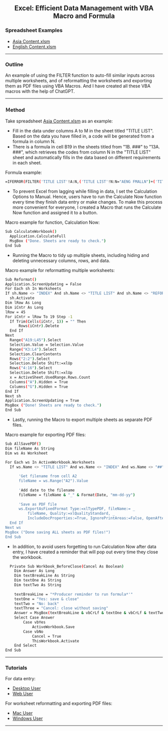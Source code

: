 <h2 align="center">Excel: Efficient Data Management with VBA Macro and Formula</h1>
</div>

### Spreadsheet Examples
- [Asia Content.xlsm](https://github.com/Pwang0722/Excel_DataManagement/raw/main/(Asia%20Content)%20Clean%20Template.xlsm)
- [English Content.xlsm](https://github.com/Pwang0722/Excel_DataManagement/raw/main/(English%20Content)%20Clean%20Template.xlsm)
---

### Outline
An example of using the FILTER function to auto-fill similar inputs across multiple worksheets, and of reformatting the worksheets and exporting them as PDF files using VBA Macros. And I have created all these VBA macros with the help of ChatGPT.

---

### Ｍethod 
Take spreadsheet [Asia Content.xlsm](https://github.com/Pwang0722/Excel_DataManagement/raw/main/(Asia%20Content)%20Clean%20Template.xlsm) as an example:
- Fill in the data under columns A to M in the sheet titled "TITLE LIST". Based on the data you have filled in, a code will be generated from a formula in column N.
- There is a formula in cell B19 in the sheets titled from "1B. ###" to "13A. ###", which retrieves the codes from column N in the "TITLE LIST" sheet and automatically fills in the data based on different requirements in each sheet.

Formula example:
  ```bash
 =IFERROR(FILTER('TITLE LIST'!A:N,('TITLE LIST'!N:N="AENG FMALLN")+('TITLE LIST'!N:N="GMAND FMALLN")+('TITLE LIST'!N:N="OMAND FMALLN")+('TITLE LIST'!N:N="OBM FMALLN")+('TITLE LIST'!N:N="ASOT ONLYALLN")+('TITLE LIST'!N:N="GSOT ONLYALLN")+('TITLE LIST'!N:N="OSOT ONLYALLN")+('TITLE LIST'!N:N="AENG FM05BN")+('TITLE LIST'!N:N="GMAND FM05BN")+('TITLE LIST'!N:N="OMAND FM05BN")+('TITLE LIST'!N:N="OBM FM05BN")+('TITLE LIST'!N:N="ASOT ONLY05BN")+('TITLE LIST'!N:N="GSOT ONLY05BN")+('TITLE LIST'!N:N="OSOT ONLY05BN")+('TITLE LIST'!N:N="GMAND FMALLY")+('TITLE LIST'!N:N="GSOT ONLYALLY")+('TITLE LIST'!N:N="GMAND FM05BY")+('TITLE LIST'!N:N="GSOT ONLY05BY")),"")
  ```
 - To prevent Excel from lagging while filling in data, I set the Calculation Options to Manual. Hence, users have to run the Calculate Now function every time they finish data entry or make changes. To make this process more convenient for everyone, I created a Macro that runs the Calculate Now function and assigned it to a button.

Macro example for function, Calculation Now:
  ```bash
  Sub CalculateWorkbook()
    Application.CalculateFull
    MsgBox ("Done. Sheets are ready to check.")
End Sub
```
- Running the Macro to tidy up multiple sheets, including hiding and deleting unnecessary columns, rows, and data.

Macro example for reformatting multiple worksheets:
  ```bash
  Sub Reformat()
Application.ScreenUpdating = False
For Each sh In Worksheets
If sh.Name <> "INDEX" And sh.Name <> "TITLE LIST" And sh.Name <> "REFORMAT" And sh.Name <> "#" And sh.Name <> "##" Then
    sh.Activate
Dim lRow As Long
Dim iCntr As Long
lRow = 45
For iCntr = lRow To 19 Step -1
    If Trim(Cells(iCntr, 1)) = "" Then
        Rows(iCntr).Delete
    End If
Next
    Range("A19:L45").Select
    Selection.Value = Selection.Value
    Range("K3:L4").Select
    Selection.ClearContents
    Rows("2:2").Select
    Selection.Delete Shift:=xlUp
    Rows("4:16").Select
    Selection.Delete Shift:=xlUp
    x = ActiveSheet.UsedRange.Rows.Count
    Columns("A").Hidden = True
    Columns("G").Hidden = True
End If
Next sh
Application.ScreenUpdating = True
MsgBox ("Done! Sheets are ready to check.")
End Sub
```
- Lastly, running the Macro to export multiple sheets as separate PDF files.

Macro example for exporting PDF files:
  ```bash
  Sub AllSavePDF()
Dim fileName As String
Dim ws As Worksheet

For Each ws In ActiveWorkbook.Worksheets
    If ws.Name <> "TITLE LIST" And ws.Name <> "INDEX" And ws.Name <> "##" And ws.Name <> "#" And ws.Name <> "REFORMAT" Then
    
        'Get filename from cell A2
        fileName = ws.Range("A2").Value
        
        'Add date to the filename
        fileName = fileName & "_" & Format(Date, "mm-dd-yy")
        
        'Save as PDF file
        ws.ExportAsFixedFormat Type:=xlTypePDF, fileName:= _
            fileName, Quality:=xlQualityStandard, _
            IncludeDocProperties:=True, IgnorePrintAreas:=False, OpenAfterPublish:=False
    End If
Next ws
MsgBox ("Done saving ALL sheets as PDF files!")
End Sub
```

- In addition, to avoid users forgetting to run Calculation Now after data entry, I have created a reminder that will pop out every time they close the workbook.

```bash
  Private Sub Workbook_BeforeClose(Cancel As Boolean)
    Dim Answer As Long
    Dim textBreakLine As String
    Dim textOne As String
    Dim textTwo As String
 
    textBreakLine = "*Producer reminder to run formula*'"
    textOne = "Yes: save & close"
    textTwo = "No: back"
    textThree = "Cancel: close without saving"
    Answer = MsgBox(textBreakLine & vbCrLf & textOne & vbCrLf & textTwo & vbCrLf & textTree, vbQuestion + vbYesNoCancel, "Close Workbook")
    Select Case Answer
        Case vbYes
            ActiveWorkbook.Save
        Case vbNo
            Cancel = True
            ThisWorkbook.Activate
    End Select
End Sub
```
---

### Tutorials
For data entry:
- [Desktop User](https://ior.ad/9aZG?iframeHash=mobilequick-1)
- [Web User](https://ior.ad/9aZm?iframeHash=mobilequick-1)

For worksheet reformatting and exporting PDF files:
- [Mac User](https://ior.ad/9b99)
- [Windows User](https://github.com/Pwang0722/Excel_DataManagement/blob/main/Steps%20(for%20Win).pdf)
---
